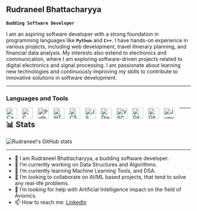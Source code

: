 ## Rudraneel Bhattacharyya

**`Budding Software Developer`**

I am an aspiring software developer with a strong foundation in programming languages like **`Python`** and **`C++`**. I have hands-on experience in various projects, including web development, travel itinerary planning, and financial data analysis. My interests also extend to electronics and communication, where I am exploring software-driven projects related to digital electronics and signal processing. I am passionate about learning new technologies and continuously improving my skills to contribute to innovative solutions in software development.

---

### Languages and Tools

<img align="left" alt="C++" width="30px" style="padding-right:10px;" src="https://cdn.jsdelivr.net/gh/devicons/devicon@latest/icons/cplusplus/cplusplus-original.svg"/>
<img align="left" alt="C" width="30px" style="padding-right:10px;" src="https://cdn.jsdelivr.net/gh/devicons/devicon@latest/icons/c/c-original.svg"/>     
<img align="left" alt="Python" width="30px" style="padding-right:10px;" src="https://cdn.jsdelivr.net/gh/devicons/devicon@latest/icons/python/python-original-wordmark.svg"/>
<img align="left" alt="HTML" width="30px" style="padding-right:10px;" src="https://cdn.jsdelivr.net/gh/devicons/devicon@latest/icons/html5/html5-original.svg"/>
<img align="left" alt="CSS" width="30px" style="padding-right:10px;" src="https://cdn.jsdelivr.net/gh/devicons/devicon@latest/icons/css3/css3-original.svg"/>
<img align="left" alt="JS" width="30px" style="padding-right:10px;" src="https://cdn.jsdelivr.net/gh/devicons/devicon@latest/icons/javascript/javascript-original.svg"/>
<img align="left" alt="Django" width="30px" style="padding-right:10px;" src="https://cdn.jsdelivr.net/gh/devicons/devicon@latest/icons/django/django-plain-wordmark.svg"/>
<img align="left" alt="VSCode" width="30px" style="padding-right:10px;" src="https://cdn.jsdelivr.net/gh/devicons/devicon@latest/icons/vscode/vscode-original.svg"/>
<img align="left" alt="Git" width="30px" style="padding-right:10px;" src="https://cdn.jsdelivr.net/gh/devicons/devicon@latest/icons/git/git-original.svg"/>
<img align="left" alt="GitHub" width="30px" style="padding-right:10px;" src="https://cdn.jsdelivr.net/gh/devicons/devicon@latest/icons/github/github-original.svg"/>
<img align="left" alt="Jupyter" width="30px" style="padding-right:10px;" src="https://cdn.jsdelivr.net/gh/devicons/devicon@latest/icons/jupyter/jupyter-original-wordmark.svg"/>

---

## 📊 Stats

![Rudraneel's GitHub stats](https://github-readme-stats.vercel.app/api?username=neelrudra2&show_icons=true&theme=github_dark)

---

- 🔭 I am Rudraneel Bhattacharyya, a budding software developer.
- 🔭 I’m currently working on Data Structures and Algorithms.
- 🌱 I’m currently learning Machine Learning Tools, and DSA.
- 👯 I’m looking to collaborate on AI/ML based projects, that tend to solve any real-life problems.
- 🤔 I’m looking for help with Artificial Intelligence impact on the field of Avionics.
- 📫 How to reach me: [LinkedIn](https://www.linkedin.com/in/rudraneelbhattacharyya9/)


